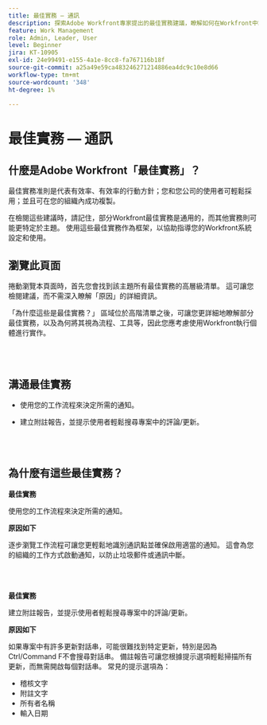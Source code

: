 ```yaml
---
title: 最佳實務 — 通訊
description: 探索Adobe Workfront專家提出的最佳實務建議，瞭解如何在Workfront中設定和管理通訊通知。
feature: Work Management
role: Admin, Leader, User
level: Beginner
jira: KT-10905
exl-id: 24e99491-e155-4a1e-8cc8-fa767116b18f
source-git-commit: a25a49e59ca483246271214886ea4dc9c10e8d66
workflow-type: tm+mt
source-wordcount: '348'
ht-degree: 1%

---
```


# 最佳實務 — 通訊

## 什麼是Adobe Workfront「最佳實務」？

最佳實務准則是代表有效率、有效率的行動方針；您和您公司的使用者可輕鬆採用；並且可在您的組織內成功複製。

在檢閱這些建議時，請記住，部分Workfront最佳實務是通用的，而其他實務則可能更特定於主題。 使用這些最佳實務作為框架，以協助指導您的Workfront系統設定和使用。

## 瀏覽此頁面

捲動瀏覽本頁面時，首先您會找到該主題所有最佳實務的高層級清單。 這可讓您檢閱建議，而不需深入瞭解「原因」的詳細資訊。

「為什麼這些是最佳實務？」 區域位於高階清單之後，可讓您更詳細地瞭解部分最佳實務，以及為何將其視為流程、工具等，因此您應考慮使用Workfront執行個體進行實作。

</br>
</br>

## 溝通最佳實務

* 使用您的工作流程來決定所需的通知。

* 建立附註報告，並提示使用者輕鬆搜尋專案中的評論/更新。

</br>
</br>

## 為什麼有這些最佳實務？

**最佳實務**

使用您的工作流程來決定所需的通知。

**原因如下**

逐步瀏覽工作流程可讓您更輕鬆地識別通訊點並確保啟用適當的通知。 這會為您的組織的工作方式啟動通知，以防止垃圾郵件或通訊中斷。

</br>
</br>


**最佳實務**

建立附註報告，並提示使用者輕鬆搜尋專案中的評論/更新。



**原因如下**

如果專案中有許多更新對話串，可能很難找到特定更新，特別是因為Ctrl/Command F不會搜尋對話串。 備註報告可讓您根據提示選項輕鬆掃描所有更新，而無需開啟每個對話串。 常見的提示選項為：

* 稽核文字
* 附註文字
* 所有者名稱
* 輸入日期
